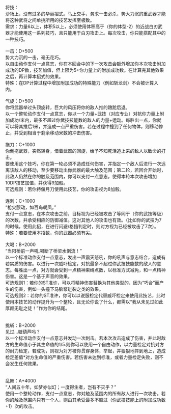 <title>将技</title>
<meta name="GENERATOR" content="WinCHM">
<meta http-equiv="Content-Type" content="text/html; charset=gb2312">
<br>将技：
<br>沙场上，没有过多的华丽招式。马上交手，务求一击必杀，势大力沉的重武器才能将这种武将之间单挑所用的技艺发挥至极致。
<br>需求：力量6以上，体积5以上，必须使用体积高于（你的体型-2）的近战白刃武器才能使用这一系列技巧，且只能用于白刃攻击上。每次攻击，你只能搭配其中的一种技巧。
<br>
<br>一击：D+500
<br>势大力沉的一击，毫无花巧。
<br>以自由动作支付一点意志，你在本回合中的下一次攻击会额外增加你本次攻击附加成功的DP数，技艺加值，但上限为5+你力量上的附加成功数。在计算完其他效果之后，再计算本招式的效果。
<br>特殊：在DP计算过程中增加附加成功的特殊能力（例如斩龙剑）不会被计算入内。
<br>
<br>气旋：D+500
<br>你将武器举过头顶旋转，巨大的风压将你的敌人推的踉跄后退。
<br>以一个整轮动作支付一点意志，你以一个力量+武技（对应专业）对抗你力量上附加成功/米内，最多不超过你武技技能数的敌人的力量+运动。每胜出一点，你就可以将其推后1米，并造成一点严重伤害。若在过程中撞到了任何物体，则移动停止，并受到相当于剩余移动米数的冲击伤害。
<br>
<br>拖刀：C+1000
<br>你倒拖武器，突然转身，借着武器的回旋，给予不知死活追上来的敌人以致命的打击。
<br>要使用这个技巧，你在第一轮必须不造成任何伤害，并指定一个敌人后进行一次远离该敌人的移动，至少要移动出你武器的最大触及范围；第二轮，若回合开始时，此敌人仍然在你的触及范围内，你可以支付一点意志，使得本轮本次攻击增加10DP技艺加值，并获得9加骰。
<br>可选规则：若你持偃月刀使用此技艺，你的攻击视为8加骰。
<br>
<br>连刺：C+1000
<br>“枪尖颤动，如百鸟朝凤。”
<br>支付一点意志，在本次攻击之前，目标视为已经被攻击了等同于（你的武技等级）的次数，并承受相应的防御减值。这对其他人的攻击也有效。（比如你的武技为7的时候，使用此招，在进行闪避/格挡判定时，则对方视为已经被攻击了7次）。
<br>特殊：若要使用本招数，你的武器必须有尖。
<br>
<br>大喝：B+2000
<br>“当阳桥前一声吼,喝断了桥梁水倒流！”
<br>以一个标准动作支付一点意志，发出一声震天怒吼，你的吼声与意志结合，造成有若实质的伤害。以进行一次威吓检定，对抗最多不超过你武技技能数的敌人的意志。每胜出一点，对方就会受到一点精神束缚点数，以标准方式减免，和一点精神伤害。这是一个基于声音的效果。
<br>可选规则1：若你的ST准许，可以将精神伤害替换为其他类型的、因为“巧合”而产生的伤害，例如一头撞下马脑浆迸裂之类的效果。
<br>可选规则2：若你的ST准许，你可以以说服检定代替威吓检定来使用此技艺，此时使用本技艺的动作提升为一个整轮，且无论你说了什么，都需以“我从未见过如此厚颜无耻之徒！”作为你的结尾。
<br>
<br>
<br>挑斩：B+2000
<br>见过...糖葫芦吗？
<br>以一个标准动作支付一点意志并发动一次刺击。若本次攻击造成了伤害，并此时敌方的生命值小于其生命值的1/5.则你可以使用一个自由动作，以力量检定对抗对方的耐力检定，若成功，则视为对方被你贯穿身体，举起，并狠狠地摔到地上，造成检定差值*对方生命值的严重伤害。若伤害未达到标准，或者力量检定失败，则不会发生任何效果。
<br>
<br>
<br>乱舞：A+4000
<br>“人间五十年，如梦亦似幻；一度得生者，岂有不灭乎？”
<br>使用一个整轮动作，支付一点意志，你对触及范围内的所有敌人进行一次攻击。若你的触及范围内只有一个人，则由其承受最多不超过（你武技技能上的附加成功数+1）次的攻击。
<br>